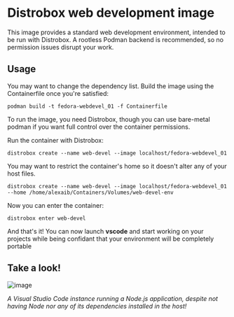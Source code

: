 # Distrobox web development image

This image provides a standard web development environment, intended to be run with Distrobox. A rootless Podman
backend is recommended, so no permission issues disrupt your work.

## Usage

You may want to change the dependency list. Build the image using the Containerfile once you're satisfied:

```
podman build -t fedora-webdevel_01 -f Containerfile
```

To run the image, you need Distrobox, though you can use bare-metal podman if you want full control over the
container permissions.

Run the container with Distrobox:

```
distrobox create --name web-devel --image localhost/fedora-webdevel_01
```

You may want to restrict the container's home so it doesn't alter any of your host files.

```
distrobox create --name web-devel --image localhost/fedora-webdevel_01 --home /home/alexaib/Containers/Volumes/web-devel-env
```

Now you can enter the container:

```
distrobox enter web-devel
```

And that's it! You can now launch **vscode** and start working on your projects while being confidant that your
environment will be completely portable

## Take a look!

![image](https://github.com/alexaib2002/podman-fedora-webdevel/assets/66980937/a0c3ce26-2807-4395-ba3e-0e5932764286)

*A Visual Studio Code instance running a Node.js application, despite not having Node nor any of its dependencies installed in the host!*
